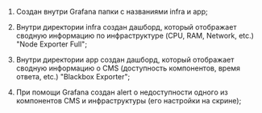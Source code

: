 1. Создан внутри Grafana папки с названиями infra и app;

2. Внутри директории infra создан дашборд, который отображает сводную информацию по инфраструктуре (CPU, RAM, Network, etc.) "Node Exporter Full"; 

3. Внутри директории app создан дашборд, который отображает сводную информацию о CMS (доступность компонентов, время ответа, etc.) "Blackbox Exporter";

4. При помощи Grafana создан alert о недоступности одного из компонентов CMS и инфраструктуры (его настройки на скрине);
